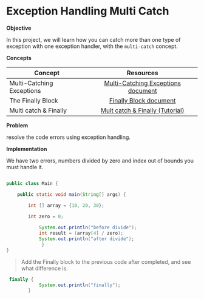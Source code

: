 # Exception Handling Multi Catch


**Objective**

In this project, we will learn how you can catch more than one type of exception with one exception handler, with the `multi-catch` concept.


**Concepts**

| Concept   |      Resources      |
|----------|:-------------:|
|Multi-Catching Exceptions|   [Multi-Catching Exceptions document](https://dev.java/learn/exceptions/catching-handling/#multi-catching)|
|The Finally Block | [Finally Block document](https://dev.java/learn/exceptions/catching-handling/#finally)  |
|Multi catch & Finally |[ Mult catch & Finally (Tutorial)](https://www.youtube.com/watch?v=X5urP793On8)|


**Problem**

resolve the code errors using exception handling.

**Implementation**

 We have two errors, numbers divided by zero and index out of bounds you must handle it.
 

```java

public class Main {

    public static void main(String[] args) {

        int [] array = {10, 20, 30};

        int zero = 0;
     
            System.out.println("before divide");
            int result = (array[4] / zero);
            System.out.println("after divide");
             }
}
```
> Add the Finally block to the previous code after completed, and see what difference is.


```java
 finally {
            System.out.println("finally");
        }
```
